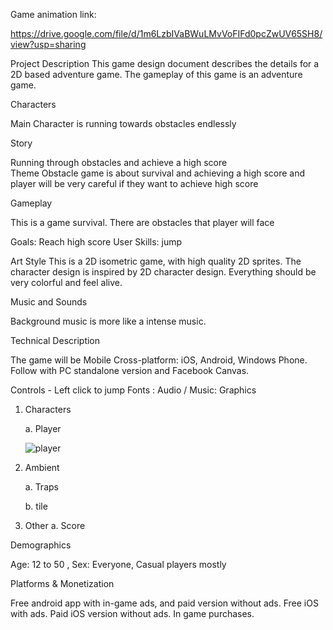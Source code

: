 Game animation link:

https://drive.google.com/file/d/1m6LzbIVaBWuLMvVoFIFd0pcZwUV65SH8/view?usp=sharing


Project Description
This game design document describes the details for a 2D based adventure game. The gameplay of this game is an adventure game.
					
Characters

Main Character is running towards obstacles endlessly
 							
Story

Running through obstacles and achieve a high score				 					
Theme
Obstacle game is about survival and achieving a high score and player will be very careful if they want to achieve high score
				
Gameplay

This is a game survival. There are obstacles that player will face

Goals: Reach high score
User Skills: jump

Art Style 
This is a 2D isometric game, with high quality 2D sprites. The character design is inspired by 2D character design. Everything should be very colorful and feel alive.

Music and Sounds				
 							
Background music is more like a intense music.
 							

 						
 						 					
				
Technical Description	
 							
The game will be Mobile Cross-platform: iOS, Android, Windows Phone. Follow with PC standalone version and Facebook Canvas. 

Controls - Left click to jump 
Fonts : 
Audio / Music: 
Graphics
 1. Characters

    a. Player
    
    ![player](https://user-images.githubusercontent.com/73158904/96831338-7d3ce400-146f-11eb-8a96-6eca7cec6d43.png)
    
 2. Ambient 
 
 
    a. Traps
    
    
    b. tile
    
 3. Other
    a. Score
							
Demographics 
 								
Age: 12 to 50 , Sex: Everyone, Casual players mostly 
 										
Platforms & Monetization

 								
Free android app with in-game ads, and paid version without ads. Free iOS with ads. Paid iOS version without ads. In game purchases. 
